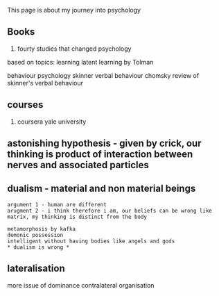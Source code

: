 This page is about my journey into psychology

## Books
1. fourty studies that changed psychology


based on topics:
learning
    latent learning by Tolman

behaviour psychology
    skinner verbal behaviour
    chomsky review of skinner's verbal behaviour




## courses
1. coursera yale university 


## astonishing hypothesis - given by crick, our thinking is product of interaction between nerves and associated particles
## dualism - material and non material beings
    argument 1 - human are different
    arugment 2 - i think therefore i am, our beliefs can be wrong like matrix, my thinking is distinct from the body

    metamorphosis by kafka
    demonic possession
    intelligent without having bodies like angels and gods
    * dualism is wrong *

## lateralisation
more issue of dominance
contralateral organisation


 








